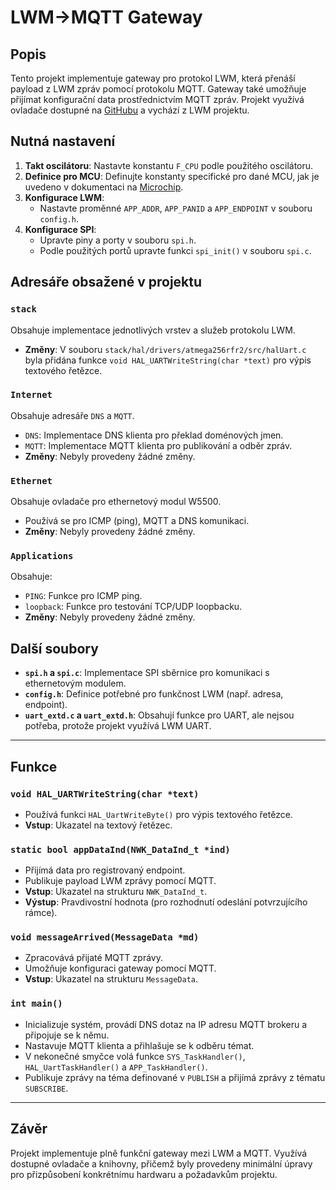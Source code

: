 # LWM->MQTT Gateway

## Popis
Tento projekt implementuje gateway pro protokol LWM, která přenáší payload z LWM zpráv pomocí protokolu MQTT. Gateway také umožňuje přijímat konfigurační data prostřednictvím MQTT zpráv. Projekt využívá ovladače dostupné na [GitHubu](https://github.com/maxxir/m1284p_wiz5500) a vychází z LWM projektu.

## Nutná nastavení
1. **Takt oscilátoru**: Nastavte konstantu `F_CPU` podle použitého oscilátoru.
2. **Definice pro MCU**: Definujte konstanty specifické pro dané MCU, jak je uvedeno v dokumentaci na [Microchip](../../docs/Atmel-42029-Lightweight-Mesh-Getting-Started-Guide_Application-Note_AVR2131.pdf).
3. **Konfigurace LWM**:
   - Nastavte proměnné `APP_ADDR`, `APP_PANID` a `APP_ENDPOINT` v souboru `config.h`.
4. **Konfigurace SPI**:
   - Upravte piny a porty v souboru `spi.h`.
   - Podle použitých portů upravte funkci `spi_init()` v souboru `spi.c`.

## Adresáře obsažené v projektu

### `stack`
Obsahuje implementace jednotlivých vrstev a služeb protokolu LWM.  
- **Změny**: V souboru `stack/hal/drivers/atmega256rfr2/src/halUart.c` byla přidána funkce `void HAL_UARTWriteString(char *text)` pro výpis textového řetězce.

### `Internet`
Obsahuje adresáře `DNS` a `MQTT`.  
- `DNS`: Implementace DNS klienta pro překlad doménových jmen.  
- `MQTT`: Implementace MQTT klienta pro publikování a odběr zpráv.  
- **Změny**: Nebyly provedeny žádné změny.

### `Ethernet`
Obsahuje ovladače pro ethernetový modul W5500.  
- Používá se pro ICMP (ping), MQTT a DNS komunikaci.  
- **Změny**: Nebyly provedeny žádné změny.

### `Applications`
Obsahuje:
- `PING`: Funkce pro ICMP ping.
- `loopback`: Funkce pro testování TCP/UDP loopbacku.  
- **Změny**: Nebyly provedeny žádné změny.

## Další soubory
- **`spi.h` a `spi.c`**: Implementace SPI sběrnice pro komunikaci s ethernetovým modulem.  
- **`config.h`**: Definice potřebné pro funkčnost LWM (např. adresa, endpoint).  
- **`uart_extd.c` a `uart_extd.h`**: Obsahují funkce pro UART, ale nejsou potřeba, protože projekt využívá LWM UART.  

---

## Funkce

### `void HAL_UARTWriteString(char *text)`
- Používá funkci `HAL_UartWriteByte()` pro výpis textového řetězce.  
- **Vstup**: Ukazatel na textový řetězec.

### `static bool appDataInd(NWK_DataInd_t *ind)`
- Přijímá data pro registrovaný endpoint.  
- Publikuje payload LWM zprávy pomocí MQTT.  
- **Vstup**: Ukazatel na strukturu `NWK_DataInd_t`.  
- **Výstup**: Pravdivostní hodnota (pro rozhodnutí odeslání potvrzujícího rámce).

### `void messageArrived(MessageData *md)`
- Zpracovává přijaté MQTT zprávy.  
- Umožňuje konfiguraci gateway pomocí MQTT.  
- **Vstup**: Ukazatel na strukturu `MessageData`.

### `int main()`
- Inicializuje systém, provádí DNS dotaz na IP adresu MQTT brokeru a připojuje se k němu.  
- Nastavuje MQTT klienta a přihlašuje se k odběru témat.  
- V nekonečné smyčce volá funkce `SYS_TaskHandler()`, `HAL_UartTaskHandler()` a `APP_TaskHandler()`.  
- Publikuje zprávy na téma definované v `PUBLISH` a přijímá zprávy z tématu `SUBSCRIBE`.

---

## Závěr
Projekt implementuje plně funkční gateway mezi LWM a MQTT. Využívá dostupné ovladače a knihovny, přičemž byly provedeny minimální úpravy pro přizpůsobení konkrétnímu hardwaru a požadavkům projektu.
